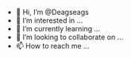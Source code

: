 - 👋 Hi, I’m @Deagseags
- 👀 I’m interested in ...
- 🌱 I’m currently learning ...
- 💞️ I’m looking to collaborate on ...
- 📫 How to reach me ...

<!---
Deagseags/Deagseags is a ✨ special ✨ repository because its `README.md` (this file) appears on your GitHub profile.
You can click the Preview link to take a look at your changes.
--->

